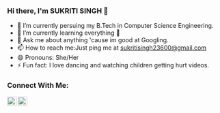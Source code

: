 ### Hi there, I'm SUKRITI SINGH 👋



- 🔭 I’m currently persuing my B.Tech in Computer Science Engineering. 
- 🌱 I’m currently learning everything 🤣
- 💬 Ask me about anything 'cause im good at Googling.
- 📫 How to reach me:Just ping me at sukritisingh23600@gmail.com
- 😄 Pronouns: She/Her
- ⚡ Fun fact: I love dancing and watching children getting hurt videos.

### Connect With Me:

<a href="https://twitter.com/_sukritisingh_"><img align="left" alt="Sukriti Singh | Twitter" width="22px" src="https://cdn.jsdelivr.net/npm/simple-icons@v3/icons/twitter.svg" /></a>

<a href="https://www.linkedin.com/in/sukriti-singh-2813b2184"><img align="left" alt="Sukriti Singh | LinkedIn" width="22px" src="https://cdn.jsdelivr.net/npm/simple-icons@v3/icons/linkedin.svg" /></a>

